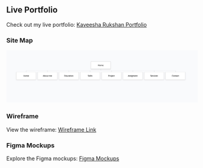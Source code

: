 ## Live Portfolio

Check out my live portfolio: [Kaveesha Rukshan Portfolio](https://kaveesha-rukshan-portfolio.vercel.app)

### Site Map
![Site Map](assets/images/portfolio-site-map.png)

### Wireframe
View the wireframe: [Wireframe Link](https://drive.google.com/file/d/1q40mCEOPaN8a9sHFphaOFYhxidZdL2pj/view?usp=sharing)

### Figma Mockups
Explore the Figma mockups: [Figma Mockups](https://www.figma.com/design/rRnPqQatyQoZx6pzs70i2A/Portfolio-Design?node-id=0-1&t=e3whS48zJP3M5mvo-1)
